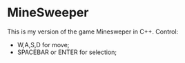 # MineSweeper
This is my version of the game Minesweper in C++.
Control:
- W,A,S,D for move;
- SPACEBAR or ENTER for selection;
